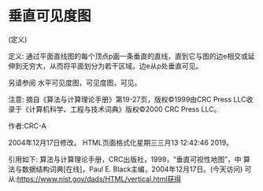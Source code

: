 # 垂直可见度图


(定义)



定义:
通过平面直线图的每个顶点p画一条垂直的直线，直到它与图的边e相交或延伸到无穷大，从而将平面划分为若干区域。边e从p处垂直可见。



另请参阅
水平可见度图，可见度图，可见。



注意:
摘自《算法与计算理论手册》第19-27页，版权©1999由CRC Press LLC收录于《计算机科学、工程与技术词典》版权©2000 CRC Press LLC。


作者:CRC-A







2004年12月17日修改。
HTML页面格式化星期三三月13 12:42:46 2019。



引用如下:
算法与计算理论手册，CRC出版社，1999，“垂直可视性地图”，中
算法与数据结构词典[在线]，Paul E. Black主编，2004年12月17日。(今天访问)
可从:https://www.nist.gov/dads/HTML/vertical.html获得